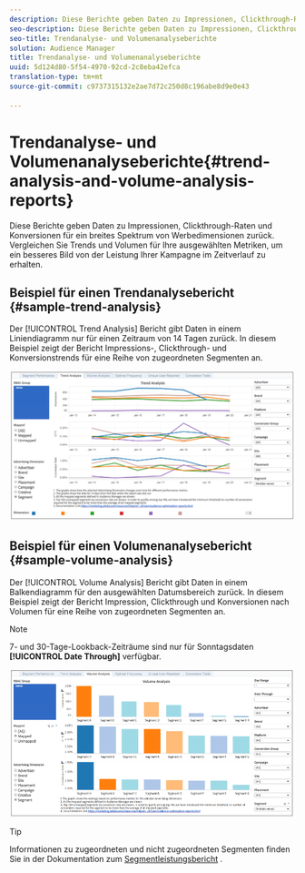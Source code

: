 ```yaml
---
description: Diese Berichte geben Daten zu Impressionen, Clickthrough-Raten und Konversionen für ein breites Spektrum von Werbedimensionen zurück. Vergleichen Sie Trends und Volumen für Ihre ausgewählten Metriken, um ein besseres Bild von der Leistung Ihrer Kampagne im Zeitverlauf zu erhalten.
seo-description: Diese Berichte geben Daten zu Impressionen, Clickthrough-Raten und Konversionen für ein breites Spektrum von Werbedimensionen zurück. Vergleichen Sie Trends und Volumen für Ihre ausgewählten Metriken, um ein besseres Bild von der Leistung Ihrer Kampagne im Zeitverlauf zu erhalten.
seo-title: Trendanalyse- und Volumenanalyseberichte
solution: Audience Manager
title: Trendanalyse- und Volumenanalyseberichte
uuid: 5d124d80-5f54-4970-92cd-2c8eba42efca
translation-type: tm+mt
source-git-commit: c9737315132e2ae7d72c250d8c196abe8d9e0e43

---
```



# Trendanalyse- und Volumenanalyseberichte{#trend-analysis-and-volume-analysis-reports}

Diese Berichte geben Daten zu Impressionen, Clickthrough-Raten und Konversionen für ein breites Spektrum von Werbedimensionen zurück. Vergleichen Sie Trends und Volumen für Ihre ausgewählten Metriken, um ein besseres Bild von der Leistung Ihrer Kampagne im Zeitverlauf zu erhalten.

## Beispiel für einen Trendanalysebericht {#sample-trend-analysis}

Der [!UICONTROL Trend Analysis] Bericht gibt Daten in einem Liniendiagramm nur für einen Zeitraum von 14 Tagen zurück. In diesem Beispiel zeigt der Bericht Impressions-, Clickthrough- und Konversionstrends für eine Reihe von zugeordneten Segmenten an.

![](assets/trend-analysis.png)

## Beispiel für einen Volumenanalysebericht {#sample-volume-analysis}

Der [!UICONTROL Volume Analysis] Bericht gibt Daten in einem Balkendiagramm für den ausgewählten Datumsbereich zurück. In diesem Beispiel zeigt der Bericht Impression, Clickthrough und Konversionen nach Volumen für eine Reihe von zugeordneten Segmenten an.

>[!NOTE]
>
>7- und 30-Tage-Lookback-Zeiträume sind nur für Sonntagsdaten **[!UICONTROL Date Through]** verfügbar.

![](assets/volume-analysis.png)

>[!TIP]
>
>Informationen zu zugeordneten und nicht zugeordneten Segmenten finden Sie in der Dokumentation zum [Segmentleistungsbericht](../../../reporting/audience-optimization-reports/aor-advertisers/segment-performance.md) .

